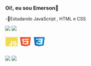 ### Oi!, eu sou Emerson👋
-🌱Estudando JavaScript , HTML e CSS
<div>
<img src="https://github-readme-stats.vercel.app/api?username=Emersonvol&show_icons=true&theme=transparent">
<img src="https://github-readme-stats.vercel.app/api/top-langs/?username=Emersonvol&langs_count=8">
  
</div>
  

<div style="display: inline_block"><br>
  <img align="center" alt="Emerson-Js" height="30" width="40" src="https://raw.githubusercontent.com/devicons/devicon/master/icons/javascript/javascript-plain.svg">
  <img align="center" alt="Emerson-HTML" height="30" width="40" src="https://raw.githubusercontent.com/devicons/devicon/master/icons/html5/html5-original.svg">
  <img align="center" alt="Emerson-CSS" height="30" width="40" src="https://raw.githubusercontent.com/devicons/devicon/master/icons/css3/css3-original.svg">

</div>
  
  ##
 
<div>  	
  <a href = "mailto:emersonprimi@gmail.com"><img src="https://img.shields.io/badge/-Gmail-%23333?style=for-the-badge&logo=gmail&logoColor=white" target="_blank"></a>
  <a href="https://www.linkedin.com/in/emerson-santos-71a1b01a3/" target="_blank"><img src="https://img.shields.io/badge/-LinkedIn-%230077B5?style=for-the-badge&logo=linkedin&logoColor=white" target="_blank"></a> 
</div>
